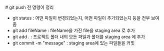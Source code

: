 # git push 전 명령어 정리

- git status : 어떤 파일이 변경되었는지, 어떤 파일이 추가되었는지 등을 전부 보여줌
- git add fileName : fileName을 가진 file을 staging area 로 추가
- git add . : 프로젝트 폴더 내의 모든 파일과 폴더를 staging area 에 추가
- git commit -m "message" : staging area에 있는 파일들을 커밋